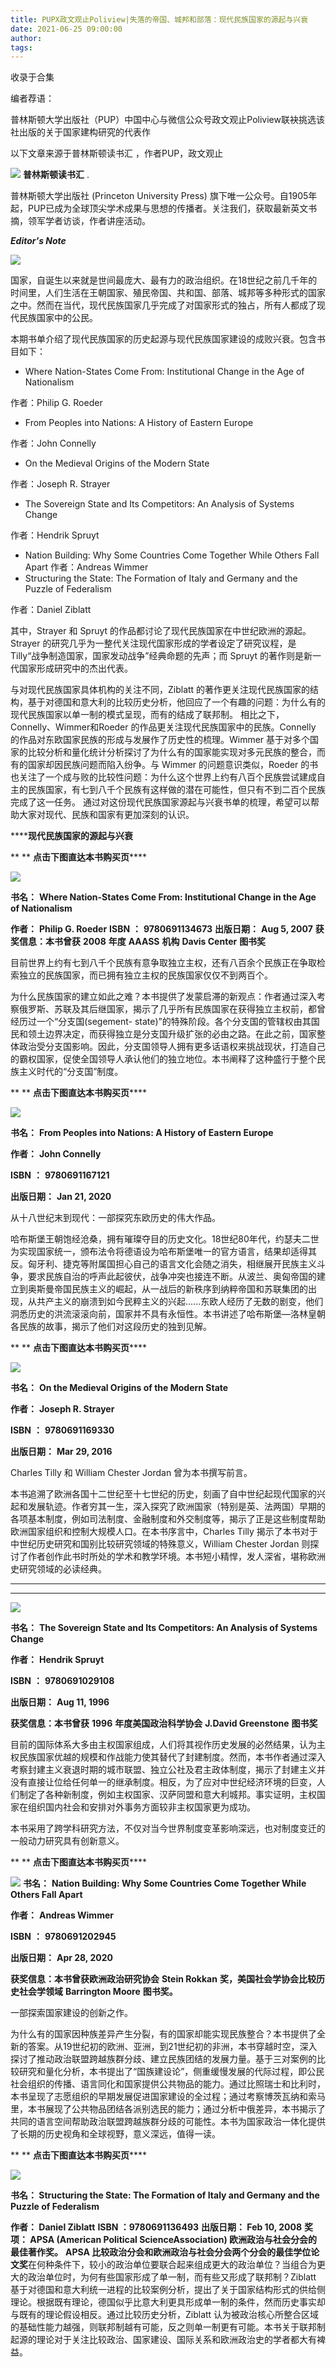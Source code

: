 ```yaml
---
title: PUPX政文观止Poliview|失落的帝国、城邦和部落：现代民族国家的源起与兴衰
date: 2021-06-25 09:00:00
author: 
tags: 
---
```



收录于合集

编者荐语：

普林斯顿大学出版社（PUP）中国中心与微信公众号政文观止Poliview联袂挑选该社出版的关于国家建构研究的代表作

以下文章来源于普林斯顿读书汇 ，作者PUP，政文观止

![](/images/95/2.png) **普林斯顿读书汇** .

普林斯顿大学出版社 (Princeton University Press)
旗下唯一公众号。自1905年起，PUP已成为全球顶尖学术成果与思想的传播者。关注我们，获取最新英文书摘，领军学者访谈，作者讲座活动。

**_Editor's Note_**

![](/images/95/3.png)

国家，自诞生以来就是世间最庞大、最有力的政治组织。在18世纪之前几千年的时间里，人们生活在王朝国家、殖民帝国、共和国、部落、城邦等多种形式的国家之中。然而在当代，现代民族国家几乎完成了对国家形式的独占，所有人都成了现代民族国家中的公民。

本期书单介绍了现代民族国家的历史起源与现代民族国家建设的成败兴衰。包含书目如下：

  * Where Nation-States Come From: Institutional Change in the Age of Nationalism 

作者：Philip G. Roeder

  * From Peoples into Nations: A History of Eastern Europe 

作者：John Connelly

  * On the Medieval Origins of the Modern State 

作者：Joseph R. Strayer

  * The Sovereign State and Its Competitors: An Analysis of Systems Change 

作者：Hendrik Spruyt

  * Nation Building: Why Some Countries Come Together While Others Fall Apart 作者：Andreas Wimmer
  * Structuring the State: The Formation of Italy and Germany and the Puzzle of Federalism 

作者：Daniel Ziblatt

其中，Strayer 和 Spruyt 的作品都讨论了现代民族国家在中世纪欧洲的源起。Strayer
的研究几乎为一整代关注现代国家形成的学者设定了研究议程，是 Tilly“战争制造国家，国家发动战争”经典命题的先声；而 Spruyt
的著作则是新一代国家形成研究中的杰出代表。

与对现代民族国家具体机构的关注不同，Ziblatt
的著作更关注现代民族国家的结构，基于对德国和意大利的比较历史分析，他回应了一个有趣的问题：为什么有的现代民族国家以单一制的模式呈现，而有的结成了联邦制。
相比之下，Connelly、Wimmer和Roeder 的作品更关注现代民族国家中的民族。Connelly
的作品对东欧国家民族的形成与发展作了历史性的梳理。Wimmer
基于对多个国家的比较分析和量化统计分析探讨了为什么有的国家能实现对多元民族的整合，而有的国家却因民族问题而陷入纷争。与 Wimmer
的问题意识类似，Roeder
的书也关注了一个成与败的比较性问题：为什么这个世界上约有八百个民族尝试建成自主的民族国家，有七到八千个民族有这样做的潜在可能性，但只有不到二百个民族完成了这一任务。
通过对这份现代民族国家源起与兴衰书单的梳理，希望可以帮助大家对现代、民族和国家有更加深刻的认识。

  

  

 ******现代民族国家的源起与兴衰**

  

 ** ** **点击下图直达本书购买页******

[![](/images/95/4.jpeg)]()

 **书名：** **Where Nation-States Come From: Institutional Change in the Age of
Nationalism**

 **作者：** **Philip G. Roeder** **ISBN** **：** **9780691134673** **出版日期：** **Aug
5, 2007** **获奖信息：本书曾获** **2008** **年度** **AAASS** **机构** **Davis Center**
**图书奖**

目前世界上约有七到八千个民族有意争取独立主权，还有八百余个民族正在争取检索独立的民族国家，而已拥有独立主权的民族国家仅仅不到两百个。

为什么民族国家的建立如此之难？本书提供了发蒙启滞的新观点：作者通过深入考察俄罗斯、苏联及其后继国家，揭示了几乎所有民族国家在获得独立主权前，都曾经历过一个“分支国(segement-
state)”的特殊阶段。各个分支国的管辖权由其国民和领土边界决定，而获得独立是分支国升级扩张的必由之路。在此之前，国家整体政治受分支国影响。因此，分支国领导人拥有更多话语权来挑战现状，打造自己的霸权国家，促使全国领导人承认他们的独立地位。本书阐释了这种盛行于整个民族主义时代的“分支国”制度。

  

 ** ** **点击下图直达本书购买页******

[![](/images/95/5.jpeg)]()

 **书名：** **From Peoples into Nations: A History of Eastern Europe**

 **作者：** **John Connelly**

 **ISBN** **：** **9780691167121**

 **出版日期：** **Jan 21, 2020**

从十八世纪末到现代：一部探究东欧历史的伟大作品。

哈布斯堡王朝饱经沧桑，拥有璀璨夺目的历史文化。18世纪80年代，约瑟夫二世为实现国家统一，颁布法令将德语设为哈布斯堡唯一的官方语言，结果却适得其反。匈牙利、捷克等附属国担心自己的语言文化会随之消失，相继展开民族主义斗争，要求民族自治的呼声此起彼伏，战争冲突也接连不断。从波兰、奥匈帝国的建立到奥斯曼帝国民族主义的崛起，从一战后的新秩序到纳粹帝国和苏联集团的出现，从共产主义的崩溃到如今民粹主义的兴起......东欧人经历了无数的剧变，他们洞悉历史的洪流滚滚向前，国家并不具有永恒性。本书讲述了哈布斯堡—洛林皇朝各民族的故事，揭示了他们对这段历史的独到见解。

  

 ** ** **点击下图直达本书购买页******

[![](/images/95/6.jpeg)]()

 **书名：** **On the Medieval Origins of the Modern State**

 **作者：** **Joseph R. Strayer**

 **ISBN** **：** **9780691169330**

 **出版日期：** **Mar 29, 2016**

Charles Tilly 和 William Chester Jordan 曾为本书撰写前言。

本书追溯了欧洲各国十二世纪至十七世纪的历史，刻画了自中世纪起现代国家的兴起和发展轨迹。作者穷其一生，深入探究了欧洲国家（特别是英、法两国）早期的各项基本制度，例如司法制度、金融制度和外交制度等，揭示了正是这些制度帮助欧洲国家组织和控制大规模人口。在本书序言中，Charles
Tilly 揭示了本书对于中世纪历史研究和国别比较研究领域的特殊意义，William Chester Jordan
则探讨了作者创作此书时所处的学术和教学环境。本书短小精悍，发人深省，堪称欧洲史研究领域的必读经典。

 ** ** **  
******

![](/images/95/7.jpeg)

 **书名：** **The Sovereign State and Its Competitors: An Analysis of Systems
Change**

 **作者：** **Hendrik Spruyt**

 **ISBN** **：** **9780691029108**

 **出版日期：** **Aug 11, 1996**

 **获奖信息：本书曾获** **1996** **年度美国政治科学协会** **J.David Greenstone** **图书奖**

目前的国际体系大多由主权国家组成，人们将其视作历史发展的必然结果，认为主权民族国家优越的规模和作战能力使其替代了封建制度。然而，本书作者通过深入考察封建主义衰退时期的城市联盟、独立公社及君主政体制度，揭示了封建主义并没有直接让位给任何单一的继承制度。相反，为了应对中世纪经济环境的巨变，人们制定了各种新制度，例如主权国家、汉萨同盟和意大利城邦。事实证明，主权国家在组织国内社会和安排对外事务方面较非主权国家更为成功。

本书采用了跨学科研究方法，不仅对当今世界制度变革影响深远，也对制度变迁的一般动力研究具有创新意义。

  

  

 ** ** **点击下图直达本书购买页******

[![](/images/95/8.jpeg)]() **书名：** **Nation Building: Why Some Countries Come
Together While Others Fall Apart**

 **作者：** **Andreas Wimmer**

 **ISBN** **：** **9780691202945**

 **出版日期：** **Apr 28, 2020**

 **获奖信息：本书曾获欧洲政治研究协会** **Stein Rokkan** **奖，美国社会学协会比较历史社会学领域** **Barrington
Moore** **图书奖。**

一部探索国家建设的创新之作。

为什么有的国家因种族差异产生分裂，有的国家却能实现民族整合？本书提供了全新的答案。从19世纪初的欧洲、亚洲，到21世纪初的非洲，本书穿越时空，深入探讨了推动政治联盟跨越族群分歧、建立民族团结的发展力量。基于三对案例的比较研究和量化分析，本书提出了“国族建设论”，侧重缓慢发展的代际过程，即公民社会组织的传播、语言同化和国家提供公共物品的能力。通过比照瑞士和比利时，本书呈现了志愿组织的早期发展促进国家建设的全过程；通过考察博茨瓦纳和索马里，本书展现了公共物品团结各派别选民的能力；通过分析中俄差异，本书揭示了共同的语言空间帮助政治联盟跨越族群分歧的可能性。本书为国家政治一体化提供了长期的历史视角和全球视野，意义深远，值得一读。

  

 ** ** **点击下图直达本书购买页******

[![](/images/95/9.jpeg)]()

 **书名： Structuring the State: The Formation of Italy and Germany and the
Puzzle of Federalism**  

 **作者： Daniel Ziblatt** **ISBN ：9780691136493** **出版日期： Feb 10, 2008** **奖项：
APSA (American Political ScienceAssociation) 欧洲政治与社会分会的最佳著作奖。** **APSA
比较政治分会和欧洲政治与社会分会两个分会的最佳学位论文奖**在何种条件下，较小的政治单位要联合起来组成更大的政治单位？当组合为更大的政治单位时，为何有些国家形成了单一制，而有些又形成了联邦制？Ziblatt
基于对德国和意大利统一进程的比较案例分析，提出了关于国家结构形式的供给侧理论。根据既有理论，德国似乎比意大利更具形成单一制的条件，然而历史事实却与既有的理论假设相反。通过比较历史分析，Ziblatt
认为被政治核心所整合区域的基础性能力越强，则联邦制越有可能，反之则单一制更有可能。本书关于联邦制起源的理论对于关注比较政治、国家建设、国际关系和欧洲政治史的学者都大有裨益。

  

